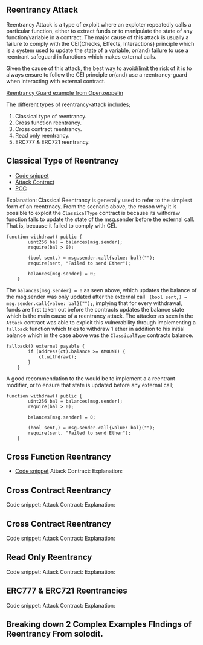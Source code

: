 ## Reentrancy Attack

Reentrancy Attack is a type of exploit where an exploter repeatedly calls a particular function, either to extract funds or to manipulate the state of any function/variable in a contract. The major cause of this attack is usually a failure to comply with the CEI(Checks, Effects, Interactions) principle which is a system used to update the state of a variable, or(and) failure to use a reentrant safeguard in functions which makes external calls.

Given the cause of this attack, the best way to avoid/limit the risk of it is to always ensure to follow the CEI principle or(and) use a reentrancy-guard when interacting with external contract.

[Reentrancy Guard example from Openzeppelin](https://github.com/OpenZeppelin/openzeppelin-contracts/blob/master/contracts/utils/ReentrancyGuard.sol)

The different types of reentrancy-attack includes;
1. Classical type of reentrancy.
2. Cross function reentrancy.
3. Cross contract reentrancy.
4. Read only reentrancy.
5. ERC777 & ERC721 reentrancy.

## Classical Type of Reentrancy
- [Code snippet](https://github.com/Chinwuba22/AUDITS/blob/main/COMMON-ATTACKS/Reentrancy-Attack/src/Classical-Type/ClassicalType.sol) 
- [Attack Contract](https://github.com/Chinwuba22/AUDITS/blob/main/COMMON-ATTACKS/Reentrancy-Attack/src/Classical-Type/Attack.sol)
- [POC](https://github.com/Chinwuba22/AUDITS/blob/main/COMMON-ATTACKS/Reentrancy-Attack/test/ClassicalType.t.sol)

Explanation: Classical Reentrancy is generally used to refer to the simplest form of an reentrnacy. From the scenario above, the reason why it is possible to exploit the `ClassicalType` contract is because its withdraw function fails to update the state of the msg.sender before the external call. That is, because it failed to comply with CEI.

```
function withdraw() public {
        uint256 bal = balances[msg.sender];
        require(bal > 0);

        (bool sent,) = msg.sender.call{value: bal}("");
        require(sent, "Failed to send Ether");

        balances[msg.sender] = 0;
    }
```
The `balances[msg.sender] = 0` as seen above, which updates the balance of the msg.sender was only updated after the external call ` (bool sent,) = msg.sender.call{value: bal}("");`, implying that for every withdrawal, funds are first taken out before the contracts updates the balance state which is the main cause of a reentrancy attack. The attacker as seen in the `Attack` contract was able to exploit this vulnerability through implementing a `fallback` function which tries to withdraw 1 ether in addition to his initial balance which in the case above was the `ClassicalType` contracts balance.
```
fallback() external payable {
        if (address(ct).balance >= AMOUNT) {
            ct.withdraw();
        }
    }
```
A good recommendation to the would be to implement a a reentrant modifier, or to ensure that state is updated before any external call;
```
function withdraw() public {
        uint256 bal = balances[msg.sender];
        require(bal > 0);

        balances[msg.sender] = 0;

        (bool sent,) = msg.sender.call{value: bal}("");
        require(sent, "Failed to send Ether");
    }
```


## Cross Function Reentrancy
- [Code snippet]()
Attack Contract:
Explanation:

## Cross Contract Reentrancy
Code snippet:
Attack Contract:
Explanation:

## Cross Contract Reentrancy
Code snippet:
Attack Contract:
Explanation:

## Read Only Reentrancy
Code snippet:
Attack Contract:
Explanation:

## ERC777 & ERC721 Reentrancies
Code snippet:
Attack Contract:
Explanation:

## Breaking down 2 Complex Examples FIndings of Reentrancy From solodit.




